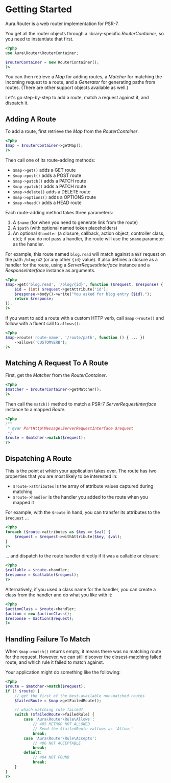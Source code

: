 # Getting Started

Aura.Router is a web router implementation for PSR-7.

You get all the router objects through a library-specific _RouterContainer_, so you need to instantiate that first.

```php
<?php
use Aura\Router\RouterContainer;

$routerContainer = new RouterContainer();
?>
```

You can then retrieve a _Map_ for adding routes, a _Matcher_ for matching the incoming request to a route, and a _Generator_ for generating paths from routes. (There are other support objects available as well.)

Let's go step-by-step to add a route, match a request against it, and dispatch it.

## Adding A Route

To add a route, first retrieve the _Map_ from the _RouterContainer_.

```php
<?php
$map = $routerContainer->getMap();
?>
```

Then call one of its route-adding methods:

- `$map->get()` adds a GET route
- `$map->post()` adds a POST route
- `$map->patch()` adds a PATCH route
- `$map->patch()` adds a PATCH route
- `$map->delete()` adds a DELETE route
- `$map->options()` adds a OPTIONS route
- `$map->head()` adds a HEAD route

Each route-adding method takes three parameters:

1. A `$name` (for when you need to generate link from the route)
2. A `$path` (with optional named token placeholders)
3. An optional `$handler` (a closure, callback, action object, controller class, etc); if you do not pass a handler, the route will use the `$name` parameter as the handler.

For example, this route named `blog.read` will match against a `GET` request on the path `/blog/42` (or any other `{id}` value). It also defines a closure as a handler for the route, using a _ServerRequestInterface_ instance and a _ResponseInterface_ instance as arguments.

```php
<?php
$map->get('blog.read', '/blog/{id}', function ($request, $response) {
    $id = (int) $request->getAttribute('id');
    $response->body()->write("You asked for blog entry {$id}.");
    return $response;
});
?>
```

If you want to add a route with a custom HTTP verb, call `$map->route()` and follow with a fluent call to `allows()`:

```php
<?php
$map->route('route-name', '/route/path', function () { ... })
    ->allows('CUSTOMVERB');
?>
```

## Matching A Request To A Route

First, get the _Matcher_ from the _RouterContainer_.

```php
<?php
$matcher = $routerContainer->getMatcher();
?>
```

Then call the `match()` method to match a PSR-7 _ServerRequestInterface_ instance to a mapped _Route_.

```php
<?php
/**
 * @var Psr\Http\Message\ServerRequestInterface $request
 */
$route = $matcher->match($request);
?>
```

## Dispatching A Route

This is the point at which your application takes over. The route has two properties that you are most likely to be interested in:

- `$route->attributes` is the array of attribute values captured during matching
- `$route->handler` is the handler you added to the route when you mapped it

For example, with the `$route` in hand, you can transfer its attributes to the `$request` ...

```php
<?php
foreach ($route->attributes as $key => $val) {
    $request = $request->withAttribute($key, $val);
}
?>
```

... and dispatch to the route handler directly if it was a callable or closure:

```php
<?php
$callable = $route->handler;
$response = $callable($request);
?>
```

Alternatively, if you used a class name for the handler, you can create a class from the handler and do what you like with it:

```php
<?php
$actionClass = $route->handler;
$action = new $actionClass();
$response = $action($request);
?>
```

## Handling Failure To Match

When `$map->match()` returns empty, it means there was no matching route for the request. However, we can still discover the closest-matching failed route, and which rule it failed to match against.

Your application might do something like the following:

```php
<?php
$route = $matcher->match($request);
if (! $route) {
    // get the first of the best-available non-matched routes
    $failedRoute = $map->getFailedRoute();

    // which matching rule failed?
    switch ($failedRoute->failedRule) {
        case 'Aura\Router\Rule\Allows':
            // 405 METHOD NOT ALLOWED
            // Send the $failedRoute->allows as 'Allow:'
            break;
        case 'Aura\Router\Rule\Accepts':
            // 406 NOT ACCEPTABLE
            break;
        default:
            // 404 NOT FOUND
            break;
    }
}
?>
```

